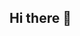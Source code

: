 ## Hi there 👋

<!--
**Viperisuseful/Viperisuseful** is a ✨ _special_ ✨ repository because its `README.md` (this file) appears on your GitHub profile.

Here are some ideas to get you started:

- 🔭 I’m currently working on viperisuseful.me
- 🌱 I’m currently learning HTML/CSS/JAVASCRIPT
- 📫 How to reach me: 
-- Discord : viperiuseful
-->
